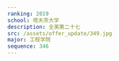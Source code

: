 ```yaml
---
ranking: 2019
school: 塔夫茨大学
description: 全美第二十七
src: /assets/offer_update/349.jpg
major: 工程学院
sequence: 346
---
```

